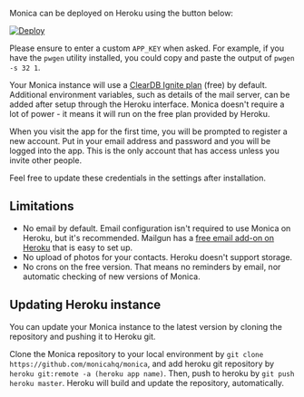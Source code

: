 Monica can be deployed on Heroku using the button below:

[![Deploy](https://www.herokucdn.com/deploy/button.svg)](https://heroku.com/deploy?template=https://github.com/monicahq/monica/tree/master)

Please ensure to enter a custom `APP_KEY` when asked.
For example, if you have the `pwgen` utility installed, you could copy and paste the output of `pwgen -s 32 1`.

Your Monica instance will use a [ClearDB Ignite plan](https://elements.heroku.com/addons/cleardb) (free) by default. Additional environment variables, such as details of the mail server, can be added after setup through the Heroku interface.
Monica doesn't require a lot of power - it means it will run on the free plan provided by Heroku.

When you visit the app for the first time, you will be prompted to register a new account. Put in your email address and password and you will be logged into the app. This is the only account that has access unless you invite other people.

Feel free to update these credentials in the settings after installation.

## Limitations

* No email by default. Email configuration isn't required to use Monica on Heroku, but it's recommended. Mailgun has a [free email add-on on Heroku](https://elements.heroku.com/addons/mailgun) that is easy to set up.
* No upload of photos for your contacts. Heroku doesn't support storage.
* No crons on the free version. That means no reminders by email, nor automatic checking of new versions of Monica.

## Updating Heroku instance

You can update your Monica instance to the latest version by cloning the repository and pushing it to Heroku git.

Clone the Monica repository to your local environment by `git clone https://github.com/monicahq/monica`, and add heroku git repository by `heroku git:remote -a (heroku app name)`. Then, push to heroku by `git push heroku master`. Heroku will build and update the repository, automatically.
